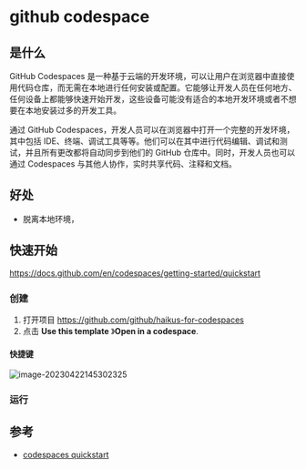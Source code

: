 # github codespace

## 是什么

GitHub Codespaces 是一种基于云端的开发环境，可以让用户在浏览器中直接使用代码仓库，而无需在本地进行任何安装或配置。它能够让开发人员在任何地方、任何设备上都能够快速开始开发，这些设备可能没有适合的本地开发环境或者不想要在本地安装过多的开发工具。

通过 GitHub Codespaces，开发人员可以在浏览器中打开一个完整的开发环境，其中包括 IDE、终端、调试工具等等。他们可以在其中进行代码编辑、调试和测试，并且所有更改都将自动同步到他们的 GitHub 仓库中。同时，开发人员也可以通过 Codespaces 与其他人协作，实时共享代码、注释和文档。

## 好处

- 脱离本地环境，

## 快速开始

https://docs.github.com/en/codespaces/getting-started/quickstart

### 创建

1. 打开项目 https://github.com/github/haikus-for-codespaces
2. 点击  **Use this template** 》**Open in a codespace**.
#### 快捷键

![image-20230422145302325](https://muyids.oss-cn-beijing.aliyuncs.com/img/image-20230422145302325.png)

### 运行

## 参考

- [codespaces quickstart](https://docs.github.com/zh/codespaces/getting-started/quickstart)

